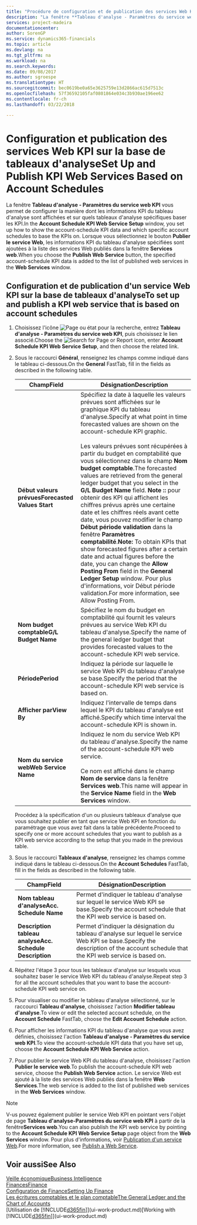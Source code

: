 ```yaml
---
title: "Procédure de configuration et de publication des services Web KPI sur la base de tableaux d'analyse | Microsoft Docs"
description: "La fenêtre **Tableau d'analyse - Paramètres du service web KPI** vous permet de configurer la manière dont les informations KPI du tableau d'analyse sont affichées et sur quels tableaux d'analyse spécifiques baser les KPI."
services: project-madeira
documentationcenter: 
author: SorenGP
ms.service: dynamics365-financials
ms.topic: article
ms.devlang: na
ms.tgt_pltfrm: na
ms.workload: na
ms.search.keywords: 
ms.date: 09/08/2017
ms.author: sgroespe
ms.translationtype: HT
ms.sourcegitcommit: bec0619be0a65e3625759e13d2866ac615d7513c
ms.openlocfilehash: 57f36592105faf0801864e034c3b930ae196ee62
ms.contentlocale: fr-ch
ms.lasthandoff: 03/22/2018

---
```

# <a name="set-up-and-publish-kpi-web-services-based-on-account-schedules"></a><span data-ttu-id="01be2-103">Configuration et publication des services Web KPI sur la base de tableaux d'analyse</span><span class="sxs-lookup"><span data-stu-id="01be2-103">Set Up and Publish KPI Web Services Based on Account Schedules</span></span>
<span data-ttu-id="01be2-104">La fenêtre **Tableau d'analyse - Paramètres du service web KPI** vous permet de configurer la manière dont les informations KPI du tableau d'analyse sont affichées et sur quels tableaux d'analyse spécifiques baser les KPI.</span><span class="sxs-lookup"><span data-stu-id="01be2-104">In the **Account Schedule KPI Web Service Setup** window, you set up how to show the account-schedule KPI data and which specific account schedules to base the KPIs on.</span></span> <span data-ttu-id="01be2-105">Lorsque vous sélectionnez le bouton **Publier le service Web**, les informations KPI du tableau d'analyse spécifiées sont ajoutées à la liste des services Web publiés dans la fenêtre **Services web**.</span><span class="sxs-lookup"><span data-stu-id="01be2-105">When you choose the **Publish Web Service** button, the specified account-schedule KPI data is added to the list of published web services in the **Web Services** window.</span></span>  

## <a name="to-set-up-and-publish-a-kpi-web-service-that-is-based-on-account-schedules"></a><span data-ttu-id="01be2-106">Configuration et de publication d'un service Web KPI sur la base de tableaux d'analyse</span><span class="sxs-lookup"><span data-stu-id="01be2-106">To set up and publish a KPI web service that is based on account schedules</span></span>  

1.  <span data-ttu-id="01be2-107">Choisissez l'icône ![Page ou état pour la recherche](media/ui-search/search_small.png "icône Page ou état pour la recherche"), entrez **Tableau d'analyse - Paramètres du service web KPI**, puis choisissez le lien associé.</span><span class="sxs-lookup"><span data-stu-id="01be2-107">Choose the ![Search for Page or Report](media/ui-search/search_small.png "Search for Page or Report icon") icon, enter **Account Schedule KPI Web Service Setup**, and then choose the related link.</span></span>  
2.  <span data-ttu-id="01be2-108">Sous le raccourci **Général**, renseignez les champs comme indiqué dans le tableau ci-dessous.</span><span class="sxs-lookup"><span data-stu-id="01be2-108">On the **General** FastTab, fill in the fields as described in the following table.</span></span>  

    |<span data-ttu-id="01be2-109">Champ</span><span class="sxs-lookup"><span data-stu-id="01be2-109">Field</span></span>|<span data-ttu-id="01be2-110">Désignation</span><span class="sxs-lookup"><span data-stu-id="01be2-110">Description</span></span>|  
    |---------------------------------|---------------------------------------|  
    |<span data-ttu-id="01be2-111">**Début valeurs prévues**</span><span class="sxs-lookup"><span data-stu-id="01be2-111">**Forecasted Values Start**</span></span>|<span data-ttu-id="01be2-112">Spécifiez la date à laquelle les valeurs prévues sont affichées sur le graphique KPI du tableau d'analyse.</span><span class="sxs-lookup"><span data-stu-id="01be2-112">Specify at what point in time forecasted values are shown on the account-schedule KPI graphic.</span></span><br /><br /> <span data-ttu-id="01be2-113">Les valeurs prévues sont récupérées à partir du budget en comptabilité que vous sélectionnez dans le champ **Nom budget comptable**.</span><span class="sxs-lookup"><span data-stu-id="01be2-113">The forecasted values are retrieved from the general ledger budget that you select in the **G/L Budget Name** field.</span></span> <span data-ttu-id="01be2-114">**Note ::** pour obtenir des KPI qui affichent les chiffres prévus après une certaine date et les chiffres réels avant cette date, vous pouvez modifier le champ **Début période validation** dans la fenêtre **Paramètres comptabilité**.</span><span class="sxs-lookup"><span data-stu-id="01be2-114">**Note:**  To obtain KPIs that show forecasted figures after a certain date and actual figures before the date, you can change the **Allow Posting From** field in the **General Ledger Setup** window.</span></span> <span data-ttu-id="01be2-115">Pour plus d'informations, voir Début période validation.</span><span class="sxs-lookup"><span data-stu-id="01be2-115">For more information, see Allow Posting From.</span></span>|  
    |<span data-ttu-id="01be2-116">**Nom budget comptable**</span><span class="sxs-lookup"><span data-stu-id="01be2-116">**G/L Budget Name**</span></span>|<span data-ttu-id="01be2-117">Spécifiez le nom du budget en comptabilité qui fournit les valeurs prévues au service Web KPI du tableau d'analyse.</span><span class="sxs-lookup"><span data-stu-id="01be2-117">Specify the name of the general ledger budget that provides forecasted values to the account-schedule KPI web service.</span></span>|  
    |<span data-ttu-id="01be2-118">**Période**</span><span class="sxs-lookup"><span data-stu-id="01be2-118">**Period**</span></span>|<span data-ttu-id="01be2-119">Indiquez la période sur laquelle le service Web KPI du tableau d'analyse se base.</span><span class="sxs-lookup"><span data-stu-id="01be2-119">Specify the period that the account-schedule KPI web service is based on.</span></span>|  
    |<span data-ttu-id="01be2-120">**Afficher par**</span><span class="sxs-lookup"><span data-stu-id="01be2-120">**View By**</span></span>|<span data-ttu-id="01be2-121">Indiquez l'intervalle de temps dans lequel le KPI du tableau d'analyse est affiché.</span><span class="sxs-lookup"><span data-stu-id="01be2-121">Specify which time interval the account-schedule KPI is shown in.</span></span>|  
    |<span data-ttu-id="01be2-122">**Nom du service web**</span><span class="sxs-lookup"><span data-stu-id="01be2-122">**Web Service Name**</span></span>|<span data-ttu-id="01be2-123">Indiquez le nom du service Web KPI du tableau d'analyse.</span><span class="sxs-lookup"><span data-stu-id="01be2-123">Specify the name of the account-schedule KPI web service.</span></span><br /><br /> <span data-ttu-id="01be2-124">Ce nom est affiché dans le champ **Nom de service** dans la fenêtre **Services web**.</span><span class="sxs-lookup"><span data-stu-id="01be2-124">This name will appear in the **Service Name** field in the **Web Services** window.</span></span>|  

    <span data-ttu-id="01be2-125">Procédez à la spécification d'un ou plusieurs tableaux d'analyse que vous souhaitez publier en tant que service Web KPI en fonction du paramétrage que vous avez fait dans la table précédente.</span><span class="sxs-lookup"><span data-stu-id="01be2-125">Proceed to specify one or more account schedules that you want to publish as a KPI web service according to the setup that you made in the previous table.</span></span>  

3.  <span data-ttu-id="01be2-126">Sous le raccourci **Tableaux d'analyse**, renseignez les champs comme indiqué dans le tableau ci-dessous.</span><span class="sxs-lookup"><span data-stu-id="01be2-126">On the **Account Schedules** FastTab, fill in the fields as described in the following table.</span></span>  

    |<span data-ttu-id="01be2-127">Champ</span><span class="sxs-lookup"><span data-stu-id="01be2-127">Field</span></span>|<span data-ttu-id="01be2-128">Désignation</span><span class="sxs-lookup"><span data-stu-id="01be2-128">Description</span></span>|  
    |---------------------------------|---------------------------------------|  
    |<span data-ttu-id="01be2-129">**Nom tableau d'analyse**</span><span class="sxs-lookup"><span data-stu-id="01be2-129">**Acc. Schedule Name**</span></span>|<span data-ttu-id="01be2-130">Permet d'indiquer le tableau d'analyse sur lequel le service Web KPI se base.</span><span class="sxs-lookup"><span data-stu-id="01be2-130">Specify the account schedule that the KPI web service is based on.</span></span>|  
    |<span data-ttu-id="01be2-131">**Description tableau analyse**</span><span class="sxs-lookup"><span data-stu-id="01be2-131">**Acc. Schedule Description**</span></span>|<span data-ttu-id="01be2-132">Permet d'indiquer la désignation du tableau d'analyse sur lequel le service Web KPI se base.</span><span class="sxs-lookup"><span data-stu-id="01be2-132">Specify the description of the account schedule that the KPI web service is based on.</span></span>|  

4.  <span data-ttu-id="01be2-133">Répétez l'étape 3 pour tous les tableaux d'analyse sur lesquels vous souhaitez baser le service Web KPI du tableau d'analyse.</span><span class="sxs-lookup"><span data-stu-id="01be2-133">Repeat step 3 for all the account schedules that you want to base the account-schedule KPI web service on.</span></span>  
5.  <span data-ttu-id="01be2-134">Pour visualiser ou modifier le tableau d'analyse sélectionné, sur le raccourci **Tableau d'analyse**, choisissez l'action **Modifier tableau d'analyse**.</span><span class="sxs-lookup"><span data-stu-id="01be2-134">To view or edit the selected account schedule, on the **Account Schedule** FastTab, choose the **Edit Account Schedule** action.</span></span>  
6.  <span data-ttu-id="01be2-135">Pour afficher les informations KPI du tableau d'analyse que vous avez définies, choisissez l'action **Tableau d'analyse - Paramètres du service web KPI**.</span><span class="sxs-lookup"><span data-stu-id="01be2-135">To view the account-schedule KPI data that you have set up, choose the **Account Schedule KPI Web Service** action.</span></span>  
7.  <span data-ttu-id="01be2-136">Pour publier le service Web KPI du tableau d'analyse, choisissez l'action **Publier le service web**.</span><span class="sxs-lookup"><span data-stu-id="01be2-136">To publish the account-schedule KPI web service, choose the **Publish Web Service** action.</span></span> <span data-ttu-id="01be2-137">Le service Web est ajouté à la liste des services Web publiés dans la fenêtre **Web Services**.</span><span class="sxs-lookup"><span data-stu-id="01be2-137">The web service is added to the list of published web services in the **Web Services** window.</span></span>  

> [!NOTE]  
>  <span data-ttu-id="01be2-138">V-us pouvez également publier le service Web KPI en pointant vers l'objet de page **Tableau d'analyse\-Paramètres du service web KPI** à partir de la fenêtre**Services web**.</span><span class="sxs-lookup"><span data-stu-id="01be2-138">You can also publish the KPI web service by pointing to the **Account Schedule KPI Web Service Setup** page object from the **Web Services** window.</span></span> <span data-ttu-id="01be2-139">Pour plus d'informations, voir [Publication d'un service Web](across-how-publish-web-service.md).</span><span class="sxs-lookup"><span data-stu-id="01be2-139">For more information, see [Publish a Web Service](across-how-publish-web-service.md).</span></span>  

## <a name="see-also"></a><span data-ttu-id="01be2-140">Voir aussi</span><span class="sxs-lookup"><span data-stu-id="01be2-140">See Also</span></span>  
[<span data-ttu-id="01be2-141">Veille économique</span><span class="sxs-lookup"><span data-stu-id="01be2-141">Business Intelligence</span></span>](bi.md)  
[<span data-ttu-id="01be2-142">Finances</span><span class="sxs-lookup"><span data-stu-id="01be2-142">Finance</span></span>](finance.md)  
[<span data-ttu-id="01be2-143">Configuration de Finance</span><span class="sxs-lookup"><span data-stu-id="01be2-143">Setting Up Finance</span></span>](finance-setup-finance.md)  
[<span data-ttu-id="01be2-144">Les écritures comptables et le plan comptable</span><span class="sxs-lookup"><span data-stu-id="01be2-144">The General Ledger and the Chart of Accounts</span></span>](finance-general-ledger.md)  
<span data-ttu-id="01be2-145">[Utilisation de [!INCLUDE[d365fin](includes/d365fin_md.md)]](ui-work-product.md)</span><span class="sxs-lookup"><span data-stu-id="01be2-145">[Working with [!INCLUDE[d365fin](includes/d365fin_md.md)]](ui-work-product.md)</span></span>

